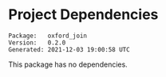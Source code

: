 # Project Dependencies
    Package:   oxford_join
    Version:   0.2.0
    Generated: 2021-12-03 19:00:58 UTC
This package has no dependencies.
